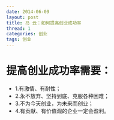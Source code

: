 ```yaml
---
date: 2014-06-09
layout: post
title: 马 云：如何提高创业成功率
thread: 1
categories: 创业
tags: 创业
---
```


# 提高创业成功率需要：
* 1.有激情、有耐性；
* 2.永不放弃、坚持到底、克服各种困难；
* 3.不为今天创业，为未来而创业；
* 4.有贡献、有价值观的企业一定会盈利。
